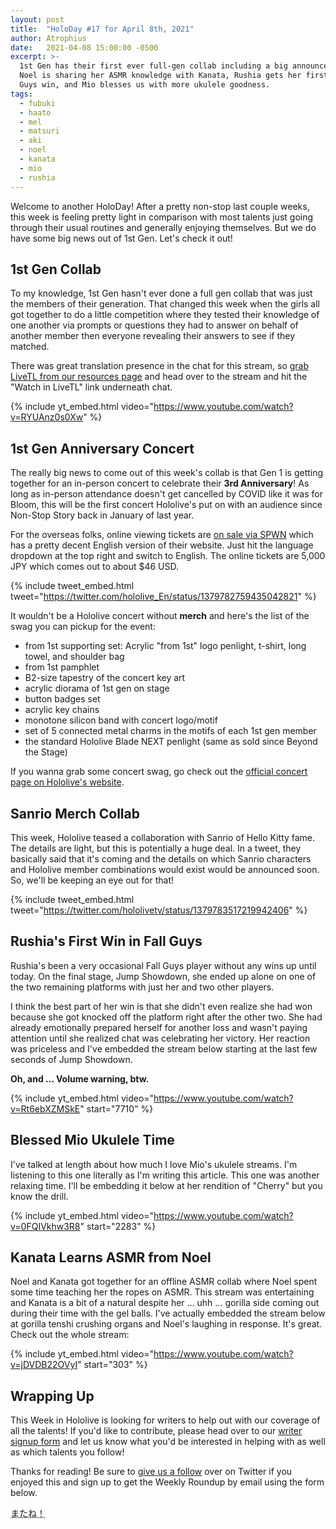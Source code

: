 ```yaml
---
layout: post
title:  "HoloDay #17 for April 8th, 2021"
author: Atrophius
date:   2021-04-08 15:00:00 -0500
excerpt: >-
  1st Gen has their first ever full-gen collab including a big announcement,
  Noel is sharing her ASMR knowledge with Kanata, Rushia gets her first Fall 
  Guys win, and Mio blesses us with more ukulele goodness.
tags:
  - fubuki
  - haato
  - mel
  - matsuri
  - aki
  - noel
  - kanata
  - mio
  - rushia
---
```


Welcome to another HoloDay! After a pretty non-stop last couple weeks, this week
is feeling pretty light in comparison with most talents just going through their
usual routines and generally enjoying themselves. But we do have some big news
out of 1st Gen. Let's check it out!

## 1st Gen Collab

To my knowledge, 1st Gen hasn't ever done a full gen collab that was just the
members of their generation. That changed this week when the girls all got
together to do a little competition where they tested their knowledge of one
another via prompts or questions they had to answer on behalf of another member
then everyone revealing their answers to see if they matched.

There was great translation presence in the chat for this stream, so
[grab LiveTL from our resources page][TWIHLResources] and head over to the
stream and hit the "Watch in LiveTL" link underneath chat.

{% include yt_embed.html video="https://www.youtube.com/watch?v=RYUAnz0s0Xw" %}

## 1st Gen Anniversary Concert

The really big news to come out of this week's collab is that Gen 1 is getting
together for an in-person concert to celebrate their **3rd Anniversary**! As
long as in-person attendance doesn't get cancelled by COVID like it was for
Bloom, this will be the first concert Hololive's put on with an audience since
Non-Stop Story back in January of last year.

For the overseas folks, online viewing tickets are
[on sale via SPWN][ConcertTickets] which has a pretty decent English version of
their website. Just hit the language dropdown at the top right and switch to
English. The online tickets are 5,000 JPY which comes out to about $46 USD.

{% include tweet_embed.html tweet="https://twitter.com/hololive_En/status/1379782759435042821" %}

It wouldn't be a Hololive concert without **merch** and here's the list of the
swag you can pickup for the event:

* from 1st supporting set: Acrylic "from 1st" logo penlight, t-shirt, long towel, and shoulder bag
* from 1st pamphlet
* B2-size tapestry of the concert key art
* acrylic diorama of 1st gen on stage
* button badges set
* acrylic key chains
* monotone silicon band with concert logo/motif
* set of 5 connected metal charms in the motifs of each 1st gen member
* the standard Hololive Blade NEXT penlight (same as sold since Beyond the Stage)

If you wanna grab some concert swag, go check out the 
[official concert page on Hololive's website][ConcertPage].

## Sanrio Merch Collab

This week, Hololive teased a collaboration with Sanrio of Hello Kitty fame. The
details are light, but this is potentially a huge deal. In a tweet, they
basically said that it's coming and the details on which Sanrio characters and
Hololive member combinations would exist would be announced soon. So, we'll be
keeping an eye out for that!

{% include tweet_embed.html tweet="https://twitter.com/hololivetv/status/1379783517219942406" %}

## Rushia's First Win in Fall Guys

Rushia's been a very occasional Fall Guys player without any wins up until
today. On the final stage, Jump Showdown, she ended up alone on one of the two
remaining platforms with just her and two other players.

I think the best part of her win is that she didn't even realize she had won
because she got knocked off the platform right after the other two. She had
already emotionally prepared herself for another loss and wasn't paying
attention until she realized chat was celebrating her victory. Her reaction was
priceless and I've embedded the stream below starting at the last few seconds
of Jump Showdown.

**Oh, and ... Volume warning, btw.**

{% include yt_embed.html video="https://www.youtube.com/watch?v=Rt6ebXZMSkE" start="7710" %}

## Blessed Mio Ukulele Time

I've talked at length about how much I love Mio's ukulele streams. I'm listening
to this one literally as I'm writing this article. This one was another relaxing
time. I'll be embedding it below at her rendition of "Cherry" but you know the
drill.

{% include yt_embed.html video="https://www.youtube.com/watch?v=0FQIVkhw3R8" start="2283" %}

## Kanata Learns ASMR from Noel

Noel and Kanata got together for an offline ASMR collab where Noel spent some
time teaching her the ropes on ASMR. This stream was entertaining and Kanata is
a bit of a natural despite her ... uhh ... gorilla side coming out during their
time with the gel balls. I've actually embedded the stream below at gorilla
tenshi crushing organs and Noel's laughing in response. It's great. Check out
the whole stream:

{% include yt_embed.html video="https://www.youtube.com/watch?v=jDVDB22OVyI" start="303" %}

## Wrapping Up

This Week in Hololive is looking for writers to help out with our coverage of
all the talents! If you'd like to contribute, please head over to our
[writer signup form][WriterForm] and let us know what you'd be interested in
helping with as well as which talents you follow!

Thanks for reading! Be sure to [give us a follow][TWIHLTwitter] over on Twitter
if you enjoyed this and sign up to get the Weekly Roundup by email using the
form below.

<abbr title="See you!">またね！</abbr>

[TWIHLTwitter]: <https://twitter.com/WeekInHololive>
[TWIHLResources]: </resources>
[ConcertTickets]: <https://virtual.spwn.jp/events/21052801-hololive-from-1st>
[ConcertPage]: <https://from1st.hololive.tv/goods>
[WriterForm]: <https://forms.gle/hXJLu5ZHAwTg9vZm9>